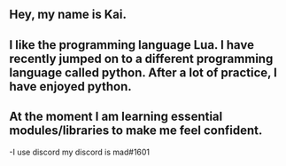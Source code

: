 Hey, my name is Kai.
---------------------------------------------------------------
I like the programming language Lua. I have recently jumped on to a different programming language called python. After a lot of practice, I have enjoyed python.
---------------------------------------------------------------
At the moment I am learning essential modules/libraries to make me feel confident.
---------------------------------------------------------------
-I use discord my discord is mad#1601

<!---
taxoscript/taxoscript is a ✨ special ✨ repository because its `README.md` (this file) appears on your GitHub profile.
You can click the Preview link to take a look at your changes.
--->
